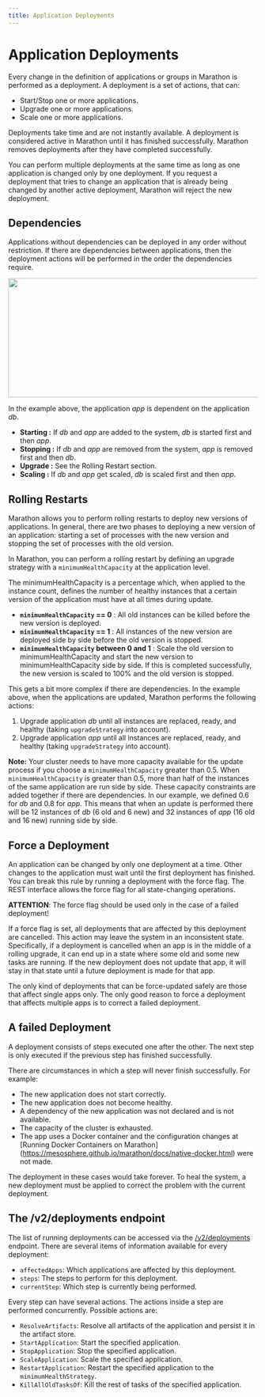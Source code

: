 ```yaml
---
title: Application Deployments
---
```


# Application Deployments

Every change in the definition of applications or groups in Marathon is performed as a deployment.
A deployment is a set of actions, that can:

- Start/Stop one or more applications.
- Upgrade one or more applications.
- Scale one or more applications.

Deployments take time and are not instantly available. A deployment is considered active in Marathon until it has finished successfully. Marathon removes deployments after they have completed successfully.

You can perform multiple deployments at the same time as long as one application is changed only by one deployment.
If you request a deployment that tries to change an application that is already being changed by another active deployment, Marathon will reject the new deployment.

## Dependencies

Applications without dependencies can be deployed in any order without restriction.
If there are dependencies between applications, then the deployment actions will be performed in the order the dependencies require.

<p class="text-center">
  <img src="{{ site.baseurl}}/img/dependency.png" width="645" height="241" alt="">
</p>

In the example above, the application _app_ is dependent on the application _db_.

- __Starting :__ If _db_ and _app_ are added to the system, _db_ is started first and then _app_.
- __Stopping :__ If _db_ and _app_ are removed from the system, _app_ is removed first and then _db_.
- __Upgrade :__ See the Rolling Restart section. 
- __Scaling :__ If _db_ and _app_ get scaled, _db_ is scaled first and then _app_.

## Rolling Restarts

Marathon allows you to perform rolling restarts to deploy new versions of applications. In general, there are two phases to deploying a new version of an application: starting a set of processes with the new version and stopping the set of processes with the old version.

In Marathon, you can perform a rolling restart by defining an upgrade strategy with a `minimumHealthCapacity` at the application level.

The minimumHealthCapacity is a percentage which, when applied to the instance count, defines the number of healthy instances
that a certain version of the application must have at all times during update.  

- __`minimumHealthCapacity` == 0__ : All old instances can be killed before the new version is deployed.
- __`minimumHealthCapacity` == 1__ : All instances of the new version are deployed side by side before the old version is stopped.
- __`minimumHealthCapacity` between 0 and 1__ : Scale the old version to minimumHealthCapacity and start the new version to minimumHealthCapacity side by side. If this is completed successfully, the new version is scaled to 100% and the old version is stopped. 

This gets a bit more complex if there are dependencies.
In the example above, when the applications are updated, Marathon performs the following actions:
  
1. Upgrade application _db_ until all instances are replaced, ready, and healthy (taking `upgradeStrategy` into account).
1. Upgrade application _app_ until all instances are replaced, ready, and healthy (taking `upgradeStrategy` into account).

**Note:** Your cluster needs to have more capacity available for the update process if you choose a `minimumHealthCapacity` greater than 0.5. When `minimumHealthCapacity` is greater than 0.5, more than half of the instances of the same application are run side by side.
These capacity constraints are added together if there are dependencies. In our example, we defined 0.6 for _db_ and 0.8 for _app_. 
This means that when an update is performed there will be 12 instances of _db_ (6 old and 6 new) and 32 instances of _app_ (16 old and 16 new) running side by side.

## Force a Deployment

An application can be changed by only one deployment at a time.
Other changes to the application must wait until the first deployment has finished.
You can break this rule by running a deployment with the force flag.
The REST interface allows the force flag for all state-changing operations.

__ATTENTION__: The force flag should be used only in the case of a failed deployment!

If a force flag is set, all deployments that are affected by this deployment are cancelled.
This action may leave the system in an inconsistent state. Specifically, if a deployment is cancelled when an app is in the middle
of a rolling upgrade, it can end up in a state where some old and
some new tasks are running. If the new deployment does not update that app, it will stay in
that state until a future deployment is made for that app.

The only kind of deployments that can be force-updated safely are those that
affect single apps only. The only good reason to force a deployment that affects multiple apps is to correct
a failed deployment.

## A failed Deployment

A deployment consists of steps executed one after the other.
The next step is only executed if the previous step has finished successfully.

There are circumstances in which a step will never finish successfully. For example:

- The new application does not start correctly.
- The new application does not become healthy.
- A dependency of the new application was not declared and is not available.
- The capacity of the cluster is exhausted.
- The app uses a Docker container and the configuration changes at [Running Docker Containers on Marathon]
(https://mesosphere.github.io/marathon/docs/native-docker.html) were not made.

The deployment in these cases would take forever.
To heal the system, a new deployment must be applied to correct the problem with the current deployment.

## The /v2/deployments endpoint

The list of running deployments can be accessed via the [/v2/deployments](rest-api.html#deployments) endpoint.
There are several items of information available for every deployment:

- `affectedApps`: Which applications are affected by this deployment.
- `steps`: The steps to perform for this deployment.
- `currentStep`: Which step is currently being performed.
 
Every step can have several actions. The actions inside a step are performed concurrently.
Possible actions are:

- `ResolveArtifacts`: Resolve all artifacts of the application and persist it in the artifact store.
- `StartApplication`: Start the specified application.
- `StopApplication`: Stop the specified application.
- `ScaleApplication`: Scale the specified application.
- `RestartApplication`: Restart the specified application to the `minimumHealthStrategy`.
- `KillAllOldTasksOf`: Kill the rest of tasks of the specified application.







